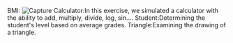 BMI:
![Capture](https://github.com/user-attachments/assets/351808c6-2d8b-4cf0-babc-1468b8db916b)
Calculator:In this exercise, we simulated a calculator with the ability to add, multiply, divide, log, sin....
Student:Determining the student's level based on average grades.
Triangle:Examining the drawing of a triangle.
